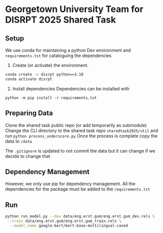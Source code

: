 # Georgetown University Team for DISRPT 2025 Shared Task

## Setup

We use conda for maintaining a python Dev environment and `requirements.txt` for cataloguing the dependencies
1. Create (or activate) the environment.
```bash
conda create -n disrpt python==3.10
conda activate disrpt
```

2. Install dependencies
Dependencies can be installed with
```
python -m pip install -r requirements.txt
```

## Preparing Data
Clone the shared task public repo (or add temporarily as submodule)
Change the CLI directory to the shared task repo `sharedtask2025/util` and run `python process_underscore.py`
Once the process is complete copy the data to `/data`

The `.gitignore` is updated to not commit the data but it can change if we decide to change that

## Dependency Management
However, we only use pip for dependency management.
All the dependencies for the package must be added to the `requirements.txt`


## Run
```bash
python run_model.py --dev data/eng.erst.gum/eng.erst.gum_dev.rels \
 --train data/eng.erst.gum/eng.erst.gum_train.rels \
  --model_name google-bert/bert-base-multilingual-cased 
```